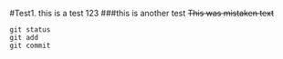#Test1. this is a test 123
###this is another test
~~This was mistaken text~~
```
git status
git add
git commit
```